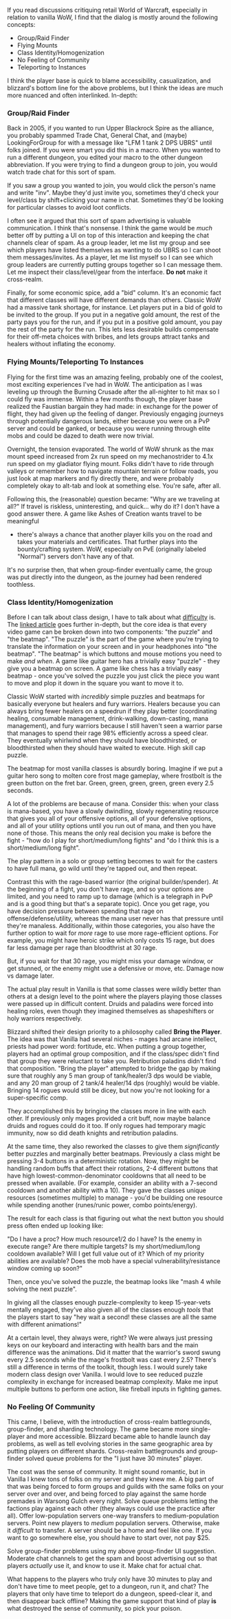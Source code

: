 If you read discussions critiquing retail World of Warcraft, especially in
relation to vanilla WoW, I find that the dialog is mostly around the following
concepts:

* Group/Raid Finder
* Flying Mounts
* Class Identity/Homogenization
* No Feeling of Community
* Teleporting to Instances

I think the player base is quick to blame accessibility, casualization, and
blizzard's bottom line for the above problems, but I think the ideas are much
more nuanced and often interlinked. In-depth:

### Group/Raid Finder
Back in 2005, if you wanted to run Upper Blackrock Spire as the alliance, you
probably spammed Trade Chat, General Chat, and (maybe) LookingForGroup for with
a message like "LFM 1 tank 2 DPS UBRS" until folks joined. If you were smart you
did this in a macro. When you wanted to run a different dungeon, you edited your
macro to the other dungeon abbreviation. If you were trying to find a dungeon
group to join, you would watch trade chat for this sort of spam.

If you saw a group you wanted to join, you would click the person's name and
write "inv". Maybe they'd just invite you, sometimes they'd check your
level/class by shift+clicking your name in chat. Sometimes they'd be looking for
particular classes to avoid loot conflicts.

I often see it argued that this sort of spam advertising is valuable
communication. I think that's nonsense. I think the game would be *much* better
off by putting a UI on top of this interaction and keeping the chat channels clear
of spam. As a group leader, let me list my group and see which players have
listed themselves as wanting to do UBRS so I can shoot them
messages/invites. As a player, let me list myself so I can see which group
leaders are currently putting groups together so I can message them. Let me
inspect their class/level/gear from the interface. **Do not** make it cross-realm.

Finally, for some economic spice, add a "bid" column. It's an economic fact
that different classes will have different demands than others. Classic WoW had
a massive tank shortage, for instance. Let players put in a bid of gold to be
invited to the group. If you put in a negative gold amount, the rest of the
party pays you for the run, and if you put in a positive gold amount, you pay
the rest of the party for the run. This lets less desirable builds compensate
for their off-meta choices with bribes, and lets groups attract tanks and healers
without inflating the economy.

### Flying Mounts/Teleporting To Instances
Flying for the first time was an amazing feeling, probably one of the coolest,
most exciting experiences I've had in WoW. The anticipation as I was leveling
up through the Burning Crusade after the all-nighter to hit max so I could fly
was immense. Within a few months though, the player base realized the Faustian
bargain they had made: in exchange for the power of flight, they had given up
the feeling of danger. Previously engaging journeys through potentially
dangerous lands, either because you were on a PvP server and could be ganked,
or because you were running through elite mobs and could be dazed to death were
now trivial.

Overnight, the tension evaporated. The world of WoW shrunk as the max mount
speed increased from 2x run speed on my mechanostrider to 4.1x run speed
on my gladiator flying mount. Folks didn't have to ride through valleys
or remember how to navigate mountain terrain or follow roads, you just look at
map markers and fly directly there, and were probably completely okay to
alt-tab and look at something else. You're safe, after all.

Following this, the (reasonable) question became: "Why are we traveling at all?"
If travel is riskless, uninteresting, and quick... why do it? I don't have a
good answer there. A game like Ashes of Creation wants travel to be meaningful
- there's always a chance that another player kills you on the road and takes
your materials and certificates. That further plays into the bounty/crafting
system. WoW, especially on PvE (originally labeled "Normal") servers don't
have any of that.

It's no surprise then, that when group-finder eventually came, the group was put
directly into the dungeon, as the journey had been rendered toothless.

### Class Identity/Homogenization
Before I can talk about class design, I have to talk about what
[difficulty](/posts/what-is-difficulty) is. The [linked
article](/posts/what-is-difficulty) goes further in-depth, but the core idea is
that every video game can be broken down into two components: "the puzzle" and
"the beatmap". "The puzzle" is the part of the game where you're trying to
translate the information on your screen and in your headphones into "the
beatmap". "The beatmap" is which buttons and mouse motions you need to make
*and when*. A game like guitar hero has a trivially easy "puzzle" - they
give you a beatmap on screen. A game like chess has a trivially easy
beatmap - once you've solved the puzzle you just click the piece you want to
move and plop it down in the square you want to move it to.

Classic WoW started with *incredibly* simple puzzles and beatmaps for
basically everyone but healers and fury warriors. Healers because you can always
bring fewer healers on a speedrun if they play better (coordinating healing,
consumable management, drink-walking, down-casting, mana management), and fury
warriors because I still haven't seen a warrior parse that manages to spend
their rage 98% efficiently across a speed clear. They eventually whirlwind when
they should have bloodthirsted, or bloodthirsted when they should have waited to
execute. High skill cap puzzle.

The beatmap for most vanilla classes is absurdly boring. Imagine if we put a
guitar hero song to molten core frost mage gameplay, where frostbolt is the
green button on the fret bar. Green, green, green, green, green every 2.5
seconds.

A lot of the problems are because of mana. Consider this: when your class is
mana-based, you have a slowly dwindling, slowly regenerating resource that
gives you all of your offensive options, all of your defensive options, and all
of your utility options until you run out of mana, and then you have none of
those. This means the only real decision you make is before the fight - "how do
I play for short/medium/long fights" and "do I think this is a
short/medium/long fight".

The play pattern in a solo or group setting becomes to wait for the casters to
have full mana, go wild until they're tapped out, and then repeat.

Contrast this with the rage-based warrior (the original builder/spender). At the
beginning of a fight, you don't have rage, and so your options are limited, and
you need to ramp up to damage (which is a telegraph in PvP and is a good thing
but that's a separate topic). Once you get rage, you have decision pressure
between spending that rage on offense/defense/utility, whereas the mana user
never has that pressure until they're manaless. Additionally, within those
categories, you also have the further option to wait for *more* rage to use more
rage-efficient options. For example, you might have heroic strike which only
costs 15 rage, but does far less damage per rage than bloodthrist at 30 rage.

But, if you wait for that 30 rage, you might miss your damage window, or get
stunned, or the enemy might use a defensive or move, etc. Damage now vs damage
later.

The actual play result in Vanilla is that some classes were wildly better than
others at a design level to the point where the players playing those classes
were passed up in difficult content. Druids and paladins were forced into
healing roles, even though they imagined themselves as shapeshifters or holy
warriors respectively.

Blizzard shifted their design priority to a philosophy called **Bring the
Player**. The idea was that Vanilla had several niches - mages had arcane
intellect, priests had power word: fortitude, etc. When putting a group together,
players had an optimal group composition, and if the class/spec didn't find that
group they were reluctant to take you. Retribution paladins didn't find that
composition. "Bring the player" attempted to bridge the gap by making sure that
roughly any 5 man group of tank/healer/3 dps would be viable, and any 20 man
group of 2 tank/4 healer/14 dps (roughly) would be viable. Bringing 14 rogues
would still be dicey, but now you're not looking for a super-specific comp.

They accomplished this by bringing the classes more in line with each other. If
previously only mages provided a crit buff, now maybe balance druids and rogues
could do it too. If only rogues had temporary magic immunity, now so did
death knights and retribution paladins.

At the same time, they also reworked the classes to give them *significantly*
better puzzles and marginally better beatmaps. Previously a class might be
pressing 3-4 buttons in a deterministic rotation. Now, they might be handling
random buffs that affect their rotations, 2-4 different buttons that have high
lowest-common-denominator cooldowns that all need to be pressed when available.
(For example, consider an ability with a 7-second cooldown and another ability
with a 10). They gave the classes unique resources (sometimes multiple) to
manage - you'd be building one resource while spending another (runes/runic
power, combo points/energy).

The result for each class is that figuring out what the next button you
should press often ended up looking like:

"Do I have a proc? How much resource1/2 do I have? Is the enemy in execute
range? Are there multiple targets? Is my short/medium/long cooldown available?
Will I get full value out of it? Which of my priority abilities are available?
Does the mob have a special vulnerability/resistance window coming up soon?"

Then, once you've solved the puzzle, the beatmap looks like "mash 4 while
solving the next puzzle".

In giving all the classes enough puzzle-complexity to keep 15-year-vets
mentally engaged, they've also given all of the classes enough *tools* that the
players start to say "hey wait a second! these classes are all the same with
different animations!"

At a certain level, they always were, right? We were always just pressing keys
on our keyboard and interacting with health bars and the main difference was the
animations. Did it matter that the warrior's sword swung every 2.5 seconds
while the mage's frostbolt was cast every 2.5? There's still a difference in
terms of the toolkit, though less. I would surely take modern class design over
Vanilla. I would love to see reduced puzzle complexity in exchange for increased
beatmap complexity. Make me input multiple buttons to perform one action, like
fireball inputs in fighting games.

### No Feeling Of Community
This came, I believe, with the introduction of cross-realm battlegrounds,
group-finder, and sharding technology. The game became more single-player and
more accessible. Blizzard became able to handle launch day problems, as well
as tell evolving stories in the same geographic area by putting players on
different shards. Cross-realm battlegrounds and group-finder solved queue
problems for the "I just have 30 minutes" player.

The cost was the sense of community. It might sound romantic, but in Vanilla I
knew tons of folks on my server and they knew me. A big part of that
was being forced to form groups and guilds with the same folks on your server
over and over, and being forced to play against the same horde premades in
Warsong Gulch every night. Solve queue problems letting the factions play
against each other (they always could use the practice after all). Offer
low-population servers one-way transfers to medium-population servers. Point
new players to *medium* population servers. Otherwise, make it *difficult* to
transfer. A server should be a home and feel like one. If you want to go
somewhere else, you should have to start over, not pay $25.

Solve group-finder problems using my above group-finder UI suggestion. Moderate
chat channels to get the spam and boost advertising out so that players
*actually* use it, and know to use it. Make chat for actual chat.

What happens to the players who truly only have 30 minutes to play and don't
have time to meet people, get to a dungeon, run it, and chat? The players that
only have time to teleport do a dungeon, speed-clear it, and then disappear back
offline? Making the game support that kind of play **is** what destroyed the
sense of community, so pick your poison.

